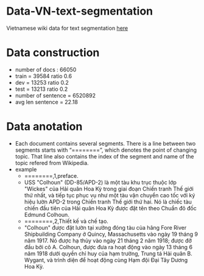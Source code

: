 # Data-VN-text-segmentation
Vietnamese wiki data for text segmentation [here](https://drive.google.com/open?id=1AifvA7VKipLsYLfcAkit8QNtOzvD-JUB)
# Data construction 
  * number of docs : 66050
  * train = 39584 ratio 0.6
  * dev  =  13253 ratio 0.2
  * test =  13213 ratio 0.2
  * number of sentence = 6520892
  * avg len sentence = 22.18
# Data anotation 
  * Each document contains several segments. There is a line between two segments starts with “========”, which denotes the point of changing topic. That line also contains the index of the segment and name of the topic refered from Wikipedia.
  * example 
    *  ========,1,preface.
      * USS "Colhoun" (DD-85/APD-2) là một tàu khu trục thuộc lớp "Wickes" của Hải quân Hoa Kỳ trong giai đoạn Chiến tranh Thế giới thứ nhất, và tiếp tục phục vụ như một tàu vận chuyển cao tốc với ký hiệu lườn APD-2 trong Chiến tranh Thế giới thứ hai.
Nó là chiếc tàu chiến đầu tiên của Hải quân Hoa Kỳ được đặt tên theo Chuẩn đô đốc Edmund Colhoun.
    * ========,2,Thiết kế và chế tạo.
     * "Colhoun" được đặt lườn tại xưởng đóng tàu của hãng Fore River Shipbuilding Company ở Quincy, Massachusetts vào ngày 19 tháng 9 năm 1917.
Nó được hạ thủy vào ngày 21 tháng 2 năm 1918; được đỡ đầu bởi cô A. Colhoun, được đưa ra hoạt động vào ngày 13 tháng 6 năm 1918 dưới quyền chỉ huy của hạm trưởng, Trung tá Hải quân B. Wygant, và trình diện để hoạt động cùng Hạm đội Đại Tây Dương Hoa Kỳ.
